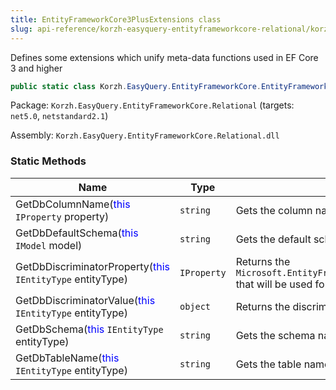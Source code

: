 ```yaml
---
title: EntityFrameworkCore3PlusExtensions class
slug: api-reference/korzh-easyquery-entityframeworkcore-relational/korzh-easyquery-entityframeworkcore-namespace/entityframeworkcore3plusextensions-class
---
```

Defines some extensions which unify meta-data functions used in EF Core 3 and higher
```csharp
public static class Korzh.EasyQuery.EntityFrameworkCore.EntityFrameworkCore3PlusExtensions

```
Package: `Korzh.EasyQuery.EntityFrameworkCore.Relational` (targets: `net5.0`, `netstandard2.1`)

Assembly: `Korzh.EasyQuery.EntityFrameworkCore.Relational.dll`

### Static Methods

| Name | Type | Description | 
| --- | --- | --- | 
| GetDbColumnName(<span style='color: blue'>this</span> `IProperty` property) | `string` | Gets the column name for the specified IProperty. | 
| GetDbDefaultSchema(<span style='color: blue'>this</span> `IModel` model) | `string` | Gets the default schema for the specified IModel | 
| GetDbDiscriminatorProperty(<span style='color: blue'>this</span> `IEntityType` entityType) | `IProperty` | Returns the `Microsoft.EntityFrameworkCore.Metadata.IProperty` that will be used for storing a discriminator value. | 
| GetDbDiscriminatorValue(<span style='color: blue'>this</span> `IEntityType` entityType) | `object` | Returns the discriminator value for this entity type. | 
| GetDbSchema(<span style='color: blue'>this</span> `IEntityType` entityType) | `string` | Gets the schema name for the specified IEntityType | 
| GetDbTableName(<span style='color: blue'>this</span> `IEntityType` entityType) | `string` | Gets the table name for the specified IEntityType. |